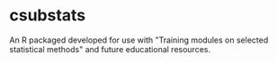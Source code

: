 # csubstats

An R packaged developed for use with  "Training modules on selected statistical methods" and future educational resources.

